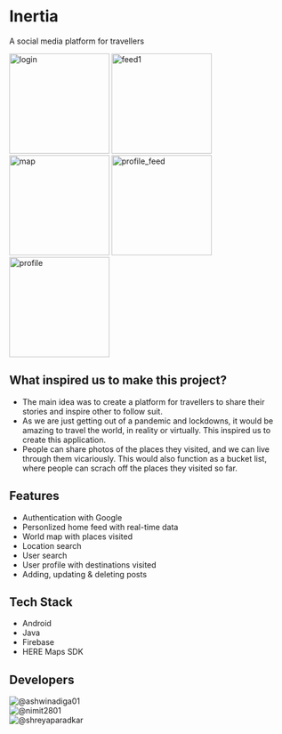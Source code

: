 # Inertia

A social media platform for travellers

<p float="middle">
<img width="180" alt="login" src="https://user-images.githubusercontent.com/53388518/198987101-5cf67b56-d7e8-4b15-95ec-321e0bb6a46a.jpg">
<img width="180" alt="feed1" src="https://user-images.githubusercontent.com/53388518/198987135-4b1ee4fc-cc15-4a7f-8add-8b026a5ebe5d.jpg">
<img width="180" alt="map" src="https://user-images.githubusercontent.com/53388518/198987236-c27c4ce0-63d4-4994-b505-89c68876b760.jpg">
<img width="180" alt="profile_feed" src="https://user-images.githubusercontent.com/53388518/198987257-fe8fc9ff-077e-4a17-ab22-d06576c06837.jpg">
<img width="180" alt="profile" src="https://user-images.githubusercontent.com/53388518/198987271-c33dac61-4ed7-4721-8cd6-9c61f277ab02.jpg">
</p>

## What inspired us to make this project?

- The main idea was to create a platform for travellers to share their stories and inspire other to follow suit.
- As we are just getting out of a pandemic and lockdowns, it would be amazing to travel the world, in reality or virtually. This inspired us to create this application. 
- People can share photos of the places they visited, and we can live through them vicariously. This would also function as a bucket list, where people can scrach off the places they visited so far.

## Features
- Authentication with Google
- Personlized home feed with real-time data
- World map with places visited
- Location search
- User search
- User profile with destinations visited
- Adding, updating & deleting posts

## Tech Stack

- Android
- Java
- Firebase
- HERE Maps SDK

## Developers

![@ashwinadiga01](https://github.com/shreyaparadkar) <br>
![@nimit2801](https://github.com/nimit2801) <br>
![@shreyaparadkar](https://github.com/shreyaparadkar)
